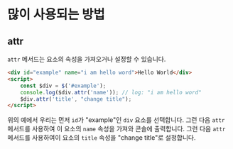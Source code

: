 # 많이 사용되는 방법

## attr

`attr` 메서드는 요소의 속성을 가져오거나 설정할 수 있습니다.

```html
<div id="example" name="i am hello word">Hello World</div>
<script>
    const $div = $('#example');
    console.log($div.attr('name')); // log: "i am hello word"
    $div.attr('title', "change title");
</script>
```

위의 예에서 우리는 먼저 `id`가 "example"인 `div` 요소를 선택합니다. 그런 다음 `attr` 메서드를 사용하여 이 요소의 `name` 속성을 가져와 콘솔에 출력합니다. 그런 다음 `attr` 메서드를 사용하여이 요소의 `title` 속성을 "change title"로 설정합니다.